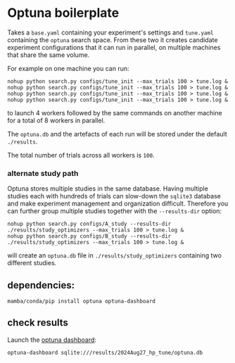 # Optuna boilerplate

Takes a `base.yaml` containing your experiment's settings and `tune.yaml`
containing the `optuna` search space.
From these two it creates candidate experiment configurations that it can run in
parallel, on multiple machines that share the same volume.

For example on one machine you can run:

```shell
nohup python search.py configs/tune_init --max_trials 100 > tune.log &
nohup python search.py configs/tune_init --max_trials 100 > tune.log &
nohup python search.py configs/tune_init --max_trials 100 > tune.log &
nohup python search.py configs/tune_init --max_trials 100 > tune.log &
```

to launch 4 workers followed by the same commands on another machine for a total
of 8 workers in parallel.

The `optuna.db` and the artefacts of each run will be stored under the default `./results`.

The total number of trials across all workers is `100`.

### alternate study path

Optuna stores multiple studies in the same database.
Having multiple studies each with hundreds of trials can slow-down the `sqlite3` database and make experiment management and organization difficult.
Therefore you can further group multiple studies together with the `--results-dir` option:

```shell
nohup python search.py configs/A_study --results-dir ./results/study_optimizers --max_trials 100 > tune.log &
nohup python search.py configs/B_study --results-dir ./results/study_optimizers --max_trials 100 > tune.log &
```

will create an `optuna.db` file in `./results/study_optimizers` containing two different studies.

## dependencies:

```shell
mamba/conda/pip install optuna optuna-dashboard
```

## check results

Launch the [optuna dashboard](https://optuna-dashboard.readthedocs.io/en/stable/getting-started.html):

```shell
optuna-dashboard sqlite:///results/2024Aug27_hp_tune/optuna.db
```